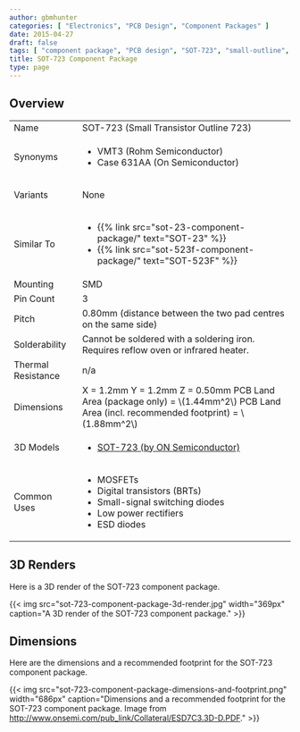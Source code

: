 ```yaml
---
author: gbmhunter
categories: [ "Electronics", "PCB Design", "Component Packages" ]
date: 2015-04-27
draft: false
tags: [ "component package", "PCB design", "SOT-723", "small-outline", "transistor" ]
title: SOT-723 Component Package
type: page
---
```


## Overview

<table >
<tbody >
<tr >

<td >Name
</td>

<td >SOT-723 (Small Transistor Outline 723)
</td>
</tr>
<tr >

<td >Synonyms
</td>

<td >

<ul>
<li>VMT3 (Rohm Semiconductor)</li>
<li>Case 631AA (On Semiconductor)</li>
</ul>

</td>
</tr>
<tr >

<td >Variants
</td>

<td >


None

</td>
</tr>
<tr>
<td>Similar To</td>
<td>
  <ul>
    <li>{{% link src="sot-23-component-package/" text="SOT-23" %}}</li>
    <li>{{% link src="sot-523f-component-package/" text="SOT-523F" %}}</a></li>
  </ul>
</td>
</tr>
<tr >

<td >Mounting
</td>

<td >SMD
</td>
</tr>
<tr >

<td >Pin Count
</td>

<td >3
</td>
</tr>
<tr >

<td >Pitch
</td>

<td > 0.80mm (distance between the two pad centres on the same side)
</td>
</tr>
<tr >

<td >Solderability
</td>

<td >Cannot be soldered with a soldering iron. Requires reflow oven or infrared heater.
</td>
</tr>
<tr >

<td >Thermal Resistance
</td>

<td >n/a
</td>
</tr>
<tr >

<td >Dimensions
</td>

<td >
X = 1.2mm  
Y = 1.2mm  
Z = 0.50mm
PCB Land Area (package only) = \(1.44mm^2\)  
PCB Land Area (incl. recommended footprint) = \(1.88mm^2\)
</td>
</tr>
<tr >
<td >3D Models</td>
<td >
<ul>
  <li><a href="http://www.3dcontentcentral.com/download-model.aspx?catalogid=171&amp;id=196277">SOT-723 (by ON Semiconductor)</a></li>
</ul>
</td>
</tr>
<tr >
<td >Common Uses</td>
<td >
<ul>
<li>MOSFETs</li>
<li>Digital transistors (BRTs)</li>
<li>Small-signal switching diodes</li>
<li>Low power rectifiers</li>
<li>ESD diodes</li>
</ul>
</td>
</tr>
</tbody>
</table>

## 3D Renders

Here is a 3D render of the SOT-723 component package.

{{< img src="sot-723-component-package-3d-render.jpg" width="369px" caption="A 3D render of the SOT-723 component package."  >}}

## Dimensions

Here are the dimensions and a recommended footprint for the SOT-723 component package.

{{< img src="sot-723-component-package-dimensions-and-footprint.png" width="686px" caption="Dimensions and a recommended footprint for the SOT-723 component package. Image from http://www.onsemi.com/pub_link/Collateral/ESD7C3.3D-D.PDF."  >}}
